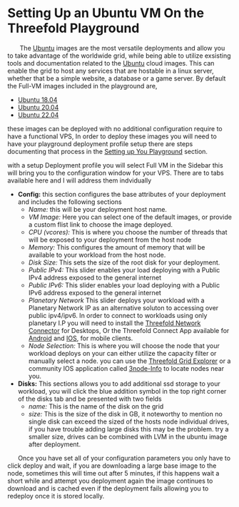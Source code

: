 # Setting Up an Ubuntu VM On the Threefold Playground </Center>

&nbsp;&nbsp;&nbsp;&nbsp;&nbsp;&nbsp; The [Ubuntu](https://ubuntu.com) images are the most versatile deployments and allow you to take advantage of the worldwide grid, while being able to utilize exsisting tools and documentation related to the [Ubuntu](https://ubuntu.com) cloud images. This can enable the grid to host any services that are hostable in a linux server, whether that be a simple website, a database or a game server. By default the Full-VM images included in the playground are, 
	
- [Ubuntu 18.04](https://releases.ubuntu.com/18.04/)
- [Ubuntu 20.04](https://releases.ubuntu.com/20.04/)
- [Ubuntu 22.04](https://releases.ubuntu.com/22.04/)

these images can be deployed with no additional configuration require to have a functional VPS, In order to deploy these images you will need to have your playground deployment profile setup there are steps documenting that process in the [Setting up You Playground](setup) section. 

with a setup Deployment profile you will select Full VM in the Sidebar this will bring you to the configuration window for your VPS. There are to tabs available here and I will address them indvidually 

- **Config:** this section configures the base attributes of your deployment and includes the following sections 
  - *Name:* this will be your deployment host name. 
  - *VM Image:* Here you can select one of the default images, or provide a custom flist link to choose the image deployed. 
  - *CPU (vcores):* This is where you choose the number of threads that will be exposed to your deployment from the host node
  - *Memory:* This configures the amount of memory that will be available to your workload from the host node. 
  - *Disk Size:* This sets the size of the root disk for your deployment. 
  - *Public IPv4:* This slider enables your load deploying with a Public IPv4 address exposed to the general internet 
  - *Public IPv6:* This slider enables your load deploying with a Public IPv6 address exposed to the general internet 
  - *Planetary Network* This slider deploys your workload with a Planetary Network IP as an alternative soluton to accessing over public ipv4/ipv6. In order to connect to workloads using only planetary I.P you will need to install the [Threefold Network Connector](https://github.com/threefoldtech/planetary_network) for Desktops, Or the Threefold Connect App available for [Android](https://play.google.com/store/apps/details?id=org.jimber.threebotlogin&hl=en_US&gl=US) and [IOS](https://apps.apple.com/us/app/threefold-connect/id1459845885), for mobile clients. 
  - *Node Selection:* This is where you will choose the node that your workload deploys on your can either utilize the capacity filter or manually select a node. you can use the [Threefold Grid Explorer](https://dashboard.grid.tf/explorer/nodes) or a community IOS application called [3node-Info](https://apps.apple.com/ca/app/3node-info/id1639700546) to locate nodes near you. 
- **Disks:** This sections allows you to add additional ssd storage to your workload, you will click the blue addition symbol in the top right corner of the disks tab and be presented with two fields
  - *name:* This is the name of the disk on the grid
  - *size:* This is the size of the disk in GB, it noteworthy to mention no single disk can exceed the sized of the hosts node individual drives, if you have trouble adding large disks this may be the problem. try a smaller size, drives can be combined with LVM in the ubuntu image after deployment. 
  
 &nbsp;&nbsp;&nbsp;&nbsp;&nbsp;&nbsp;Once you have set all of your configuration parameters you only have to click deploy and wait, if you are downloading a large base image to the node, sometimes this will time out after 5 minutes, if this happens wait a short while and attempt you deployment again the image continues to download and is cached even if the deployment fails allowing you to redeploy once it is stored locally. 
